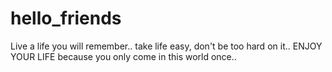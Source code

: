 # hello_friends
Live a life you will remember..
take life easy, don't be too hard on it..
ENJOY YOUR LIFE because you only come in this world once..
